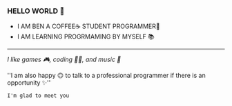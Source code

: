### HELLO WORLD 👋
- I AM BEN A COFFEE☕ STUDENT PROGRAMMER🥸
- I AM LEARNING PROGRMAMING BY MYSELF 📚
---
*I like games 🎮, coding 👨‍💻, and music 🎵*

''I am also happy 🙃 to talk to a professional programmer if there is an opportunity ✨''
```
I'm glad to meet you 
```


